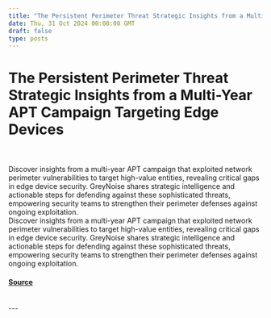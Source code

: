 ```yaml
---
title: "The Persistent Perimeter Threat Strategic Insights from a Multi-Year APT Campaign Targeting Edge Devices"
date: Thu, 31 Oct 2024 00:00:00 GMT
draft: false
type: posts
---
```

# The Persistent Perimeter Threat Strategic Insights from a Multi-Year APT Campaign Targeting Edge Devices

<br/>

<br/>
Discover insights from a multi-year APT campaign that exploited network perimeter vulnerabilities to target high-value entities, revealing critical gaps in edge device security. GreyNoise shares strategic intelligence and actionable steps for defending against these sophisticated threats, empowering security teams to strengthen their perimeter defenses against ongoing exploitation.
<br/>
Discover insights from a multi-year APT campaign that exploited network perimeter vulnerabilities to target high-value entities, revealing critical gaps in edge device security. GreyNoise shares strategic intelligence and actionable steps for defending against these sophisticated threats, empowering security teams to strengthen their perimeter defenses against ongoing exploitation.

#### [Source](https://www.greynoise.io/blog/the-persistent-perimeter-threat-strategic-insights-from-a-multi-year-apt-campaign-targeting-edge-devices)

<br/>
---
